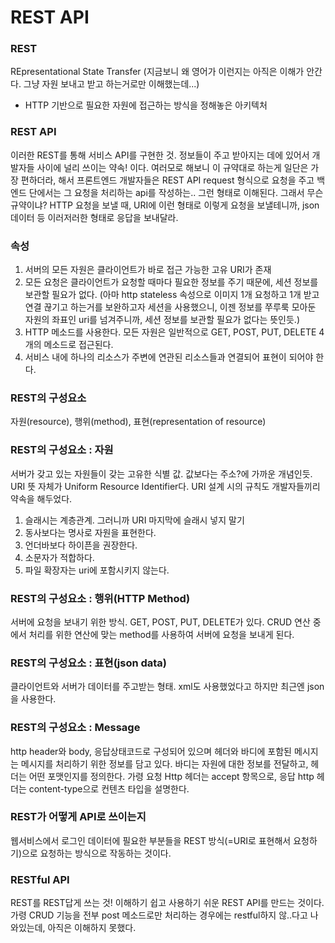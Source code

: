 # REST API
### REST
REpresentational State Transfer (지금보니 왜 영어가 이런지는 아직은 이해가 안간다. 그냥 자원 보내고 받고 하는거로만 이해했는데...)
- HTTP 기반으로 필요한 자원에 접근하는 방식을 정해놓은 아키텍처

### REST API
이러한 REST를 통해 서비스 API를 구현한 것. 정보들이 주고 받아지는 데에 있어서 개발자들 사이에 널리 쓰이는 약속! 이다. 여러모로 해보니 이 규약대로 하는게 일단은 가장 편하더라, 해서 프론트엔드 개발자들은 REST API request 형식으로 요청을 주고 백엔드 단에서는 그 요청을 처리하는 api를 작성하는.. 그런 형태로 이해된다.
그래서 무슨 규약이냐? HTTP 요청을 보낼 때, URI에 이런 형태로 이렇게 요청을 보낼테니까, json 데이터 등 이러저러한 형태로 응답을 보내달라.

### 속성
1. 서버의 모든 자원은 클라이언트가 바로 접근 가능한 고유 URI가 존재
2. 모든 요청은 클라이언트가 요청할 때마다 필요한 정보를 주기 때문에, 세션 정보를 보관할 필요가 없다. (아마 http stateless 속성으로 이미지 1개 요청하고 1개 받고 연결 끊기고 하는거를 보완하고자 세션을 사용했으니, 이젠 정보를 쭈루룩 모아둔 자원의 좌표인 uri를 넘겨주니까, 세션 정보를 보관할 필요가 없다는 뜻인듯.)
3. HTTP 메소드를 사용한다. 모든 자원은 일반적으로 GET, POST, PUT, DELETE 4개의 메소드로 접근된다.
4. 서비스 내에 하나의 리소스가 주변에 연관된 리소스들과 연결되어 표현이 되어야 한다.

### REST의 구성요소
자원(resource), 행위(method), 표현(representation of resource)

### REST의 구성요소 : 자원
서버가 갖고 있는 자원들이 갖는 고유한 식별 값. 값보다는 주소?에 가까운 개념인듯. URI 뜻 자체가 Uniform Resource Identifier다.
URI 설계 시의 규칙도 개발자들끼리 약속을 해두었다.
1. 슬래시는 계층관계. 그러니까 URI 마지막에 슬래시 넣지 말기
2. 동사보다는 명사로 자원을 표현한다.
3. 언더바보다 하이픈을 권장한다.
4. 소문자가 적합하다.
5. 파일 확장자는 uri에 포함시키지 않는다.

### REST의 구성요소 : 행위(HTTP Method)
서버에 요청을 보내기 위한 방식. GET, POST, PUT, DELETE가 있다. CRUD 연산 중에서 처리를 위한 연산에 맞는 method를 사용하여 서버에 요청을 보내게 된다.

### REST의 구성요소 : 표현(json data)
클라이언트와 서버가 데이터를 주고받는 형태. xml도 사용했었다고 하지만 최근엔 json을 사용한다.

### REST의 구성요소 : Message
http header와 body, 응답상태코드로 구성되어 있으며 헤더와 바디에 포함된 메시지는 메시지를 처리하기 위한 정보를 담고 있다.
바디는 자원에 대한 정보를 전달하고, 헤더는 어떤 포맷인지를 정의한다. 가령 요청 Http 헤더는 accept 항목으로, 응답 http 헤더는 content-type으로 컨텐츠 타입을 설명한다.

### REST가 어떻게 API로 쓰이는지
웹서비스에서 로그인 데이터에 필요한 부분들을 REST 방식(=URI로 표현해서 요청하기)으로 요청하는 방식으로 작동하는 것이다.

### RESTful API
REST를 REST답게 쓰는 것! 이해하기 쉽고 사용하기 쉬운 REST API를 만드는 것이다. 
가령 CRUD 기능을 전부 post 메소드로만 처리하는 경우에는 restful하지 않..다고 나와있는데, 아직은 이해하지 못했다.


